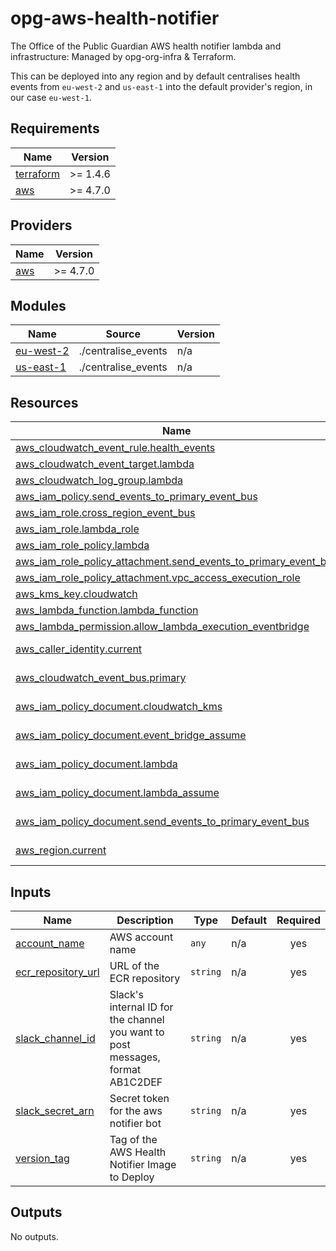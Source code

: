 # opg-aws-health-notifier
The Office of the Public Guardian AWS health notifier lambda and infrastructure: Managed by opg-org-infra &amp; Terraform.

This can be deployed into any region and by default centralises health events from `eu-west-2` and `us-east-1` into the default provider's region, in our case `eu-west-1`.

<!-- BEGIN_TF_DOCS -->
## Requirements

| Name | Version |
|------|---------|
| <a name="requirement_terraform"></a> [terraform](#requirement\_terraform) | >= 1.4.6 |
| <a name="requirement_aws"></a> [aws](#requirement\_aws) | >= 4.7.0 |

## Providers

| Name | Version |
|------|---------|
| <a name="provider_aws"></a> [aws](#provider\_aws) | >= 4.7.0 |

## Modules

| Name | Source | Version |
|------|--------|---------|
| <a name="module_eu-west-2"></a> [eu-west-2](#module\_eu-west-2) | ./centralise_events | n/a |
| <a name="module_us-east-1"></a> [us-east-1](#module\_us-east-1) | ./centralise_events | n/a |

## Resources

| Name | Type |
|------|------|
| [aws_cloudwatch_event_rule.health_events](https://registry.terraform.io/providers/hashicorp/aws/latest/docs/resources/cloudwatch_event_rule) | resource |
| [aws_cloudwatch_event_target.lambda](https://registry.terraform.io/providers/hashicorp/aws/latest/docs/resources/cloudwatch_event_target) | resource |
| [aws_cloudwatch_log_group.lambda](https://registry.terraform.io/providers/hashicorp/aws/latest/docs/resources/cloudwatch_log_group) | resource |
| [aws_iam_policy.send_events_to_primary_event_bus](https://registry.terraform.io/providers/hashicorp/aws/latest/docs/resources/iam_policy) | resource |
| [aws_iam_role.cross_region_event_bus](https://registry.terraform.io/providers/hashicorp/aws/latest/docs/resources/iam_role) | resource |
| [aws_iam_role.lambda_role](https://registry.terraform.io/providers/hashicorp/aws/latest/docs/resources/iam_role) | resource |
| [aws_iam_role_policy.lambda](https://registry.terraform.io/providers/hashicorp/aws/latest/docs/resources/iam_role_policy) | resource |
| [aws_iam_role_policy_attachment.send_events_to_primary_event_bus](https://registry.terraform.io/providers/hashicorp/aws/latest/docs/resources/iam_role_policy_attachment) | resource |
| [aws_iam_role_policy_attachment.vpc_access_execution_role](https://registry.terraform.io/providers/hashicorp/aws/latest/docs/resources/iam_role_policy_attachment) | resource |
| [aws_kms_key.cloudwatch](https://registry.terraform.io/providers/hashicorp/aws/latest/docs/resources/kms_key) | resource |
| [aws_lambda_function.lambda_function](https://registry.terraform.io/providers/hashicorp/aws/latest/docs/resources/lambda_function) | resource |
| [aws_lambda_permission.allow_lambda_execution_eventbridge](https://registry.terraform.io/providers/hashicorp/aws/latest/docs/resources/lambda_permission) | resource |
| [aws_caller_identity.current](https://registry.terraform.io/providers/hashicorp/aws/latest/docs/data-sources/caller_identity) | data source |
| [aws_cloudwatch_event_bus.primary](https://registry.terraform.io/providers/hashicorp/aws/latest/docs/data-sources/cloudwatch_event_bus) | data source |
| [aws_iam_policy_document.cloudwatch_kms](https://registry.terraform.io/providers/hashicorp/aws/latest/docs/data-sources/iam_policy_document) | data source |
| [aws_iam_policy_document.event_bridge_assume](https://registry.terraform.io/providers/hashicorp/aws/latest/docs/data-sources/iam_policy_document) | data source |
| [aws_iam_policy_document.lambda](https://registry.terraform.io/providers/hashicorp/aws/latest/docs/data-sources/iam_policy_document) | data source |
| [aws_iam_policy_document.lambda_assume](https://registry.terraform.io/providers/hashicorp/aws/latest/docs/data-sources/iam_policy_document) | data source |
| [aws_iam_policy_document.send_events_to_primary_event_bus](https://registry.terraform.io/providers/hashicorp/aws/latest/docs/data-sources/iam_policy_document) | data source |
| [aws_region.current](https://registry.terraform.io/providers/hashicorp/aws/latest/docs/data-sources/region) | data source |

## Inputs

| Name | Description | Type | Default | Required |
|------|-------------|------|---------|:--------:|
| <a name="input_account_name"></a> [account\_name](#input\_account\_name) | AWS account name | `any` | n/a | yes |
| <a name="input_ecr_repository_url"></a> [ecr\_repository\_url](#input\_ecr\_repository\_url) | URL of the ECR repository | `string` | n/a | yes |
| <a name="input_slack_channel_id"></a> [slack\_channel\_id](#input\_slack\_channel\_id) | Slack's internal ID for the channel you want to post messages, format AB1C2DEF | `string` | n/a | yes |
| <a name="input_slack_secret_arn"></a> [slack\_secret\_arn](#input\_slack\_secret\_arn) | Secret token for the aws notifier bot | `string` | n/a | yes |
| <a name="input_version_tag"></a> [version\_tag](#input\_version\_tag) | Tag of the AWS Health Notifier Image to Deploy | `string` | n/a | yes |

## Outputs

No outputs.
<!-- END_TF_DOCS -->
